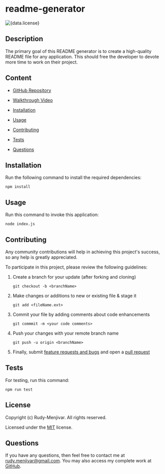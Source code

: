 # readme-generator
![{data.license}](https://shields.io/badge/license-MIT-green)

## Description
    
The primary goal of this README generator is to create a high-quality README file for any application. This should free the developer to devote more time to work on their project.
    

## Content

* [GitHub Repository](https://github.com/Rudy-Menjivar/readme-generator/)

* [Walkthrough Video](https://drive.google.com/file/d/1tBFoAyEnu6_JMZcazRAuur5s5lMwvIzQ/view?usp=sharing)

* [Installation](#installation)

* [Usage](#usage)

* [Contributing](#contributing)

* [Tests](#tests)

* [Questions](#questions)

## Installation

Run the following command to install the required dependencies:
  ```
  npm install
  ```
  

## Usage

Run this command to invoke this application:
  ```
  node index.js
  ```
  

## Contributing
    
Any community contributions will help in achieving this project's success, so any help is greatly appreciated.
    
To participate in this project, please review the following guidelines:
    
1. Create a branch for your update (after forking and cloning)
    
   `git checkout -b <branchName>`
    
2. Make changes or additions to new or existing file & stage it
    
   `git add <fileName.ext>`
    
3. Commit your file by adding comments about code enhancements
    
   `git commmit -m <your code comments>`
    
4. Push your changes with your remote branch name
    
   `git push -u origin <branchName>`
    
5. Finally, submit [feature requests and bugs](https://github.com/Rudy-Menjivar/readme-generator/issues) and open a [pull request](https://github.com/Rudy-Menjivar/readme-generator/pulls)
    

## Tests
    
For testing, run this command:
  ```
  npm run test
  ```
  

## License

Copyright (c) Rudy-Menjivar. All rights reserved.
    
Licensed under the [MIT](./LICENSE.txt) license.
  

## Questions
  
If you have any questions, then feel free to contact me at rudy.menjivar@gmail.com. You may also access my complete work at [GitHub](https://github.com/Rudy-Menjivar).
